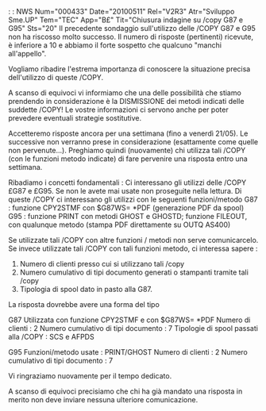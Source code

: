  :  : NWS Num="000433" Date="20100511" Rel="V2R3" Atr="Sviluppo Sme.UP" Tem="TEC" App="B£" Tit="Chiusura indagine su /copy G87 e G95" Sts="20"
Il precedente sondaggio sull'utilizzo delle /COPY G87 e G95 non ha riscosso molto successo.
Il numero di risposte (pertinenti) ricevute, è inferiore a 10  e abbiamo il forte sospetto che qualcuno "manchi all'appello".

Vogliamo ribadire l'estrema importanza di conoscere la situazione precisa dell'utilizzo di queste /COPY.

A scanso di equivoci vi informiamo che una delle possibilità che stiamo prendendo in considerazione
è la DISMISSIONE dei metodi indicati delle suddette /COPY!
Le vostre informazioni ci servono anche per poter prevedere eventuali strategie sostitutive.

Accetteremo risposte ancora per una settimana (fino a venerdì 21/05). Le successive non verranno prese in considerazione (esattamente come quelle non pervenute...).
Preghiamo quindi (nuovamente) chi utilizza tali /COPY (con le funzioni metodo indicate) di fare pervenire una risposta entro una settimana.

Ribadiamo i concetti fondamentali : 
Ci interessano gli utilizzi delle /COPY £G87 e £G95. Se non le avete mai usate non proseguite nella
lettura.
Di queste /COPY ci interessano gli utilizzi con le seguenti funzioni/metodo G87 :  funzione CPY2STMF con $G87WS= \*PDF (generazione PDF da spool)
G95 :  funzione PRINT con metodi GHOST e GHOSTD; funzione FILEOUT, con qualunque metodo (stampa PDF direttamente su OUTQ AS400)

Se utilizzate tali /COPY con altre funzioni / metodi non serve comunicarcelo.
Se invece utilizzate tali /COPY con tali funzioni metodo, ci interessa sapere : 
1. Numero di clienti presso cui si utilizzano tali /copy
2. Numero cumulativo di tipi documento generati o stampanti tramite tali /copy
3. Tipologia di spool dato in pasto alla G87.

La risposta dovrebbe avere una forma del tipo

G87 Utilizzata con funzione CPY2STMF e con $G87WS= \*PDF
Numero di clienti :  2
Numero cumulativo di tipi documento :  7
Tipologie di spool passati alla /COPY :  SCS e AFPDS

G95
Funzioni/metodo usate :  PRINT/GHOST
Numero di clienti :  2
Numero cumulativo di tipi documento :  7

Vi ringraziamo nuovamente per il tempo dedicato.

A scanso di equivoci precisiamo che chi ha già mandato una risposta in merito non deve inviare nessuna ulteriore comunicazione.
